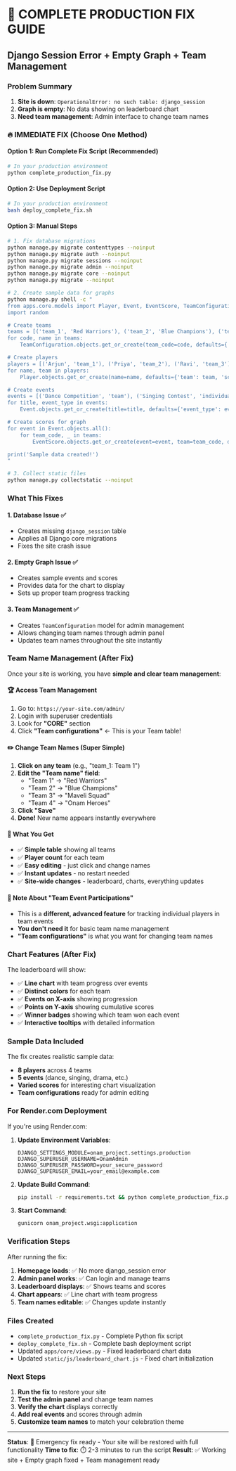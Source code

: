 # 🚨 COMPLETE PRODUCTION FIX GUIDE
## Django Session Error + Empty Graph + Team Management

### Problem Summary
1. **Site is down**: `OperationalError: no such table: django_session`
2. **Graph is empty**: No data showing on leaderboard chart
3. **Need team management**: Admin interface to change team names

### 🔥 IMMEDIATE FIX (Choose One Method)

#### Option 1: Run Complete Fix Script (Recommended)
```bash
# In your production environment
python complete_production_fix.py
```

#### Option 2: Use Deployment Script
```bash
# In your production environment
bash deploy_complete_fix.sh
```

#### Option 3: Manual Steps
```bash
# 1. Fix database migrations
python manage.py migrate contenttypes --noinput
python manage.py migrate auth --noinput
python manage.py migrate sessions --noinput
python manage.py migrate admin --noinput
python manage.py migrate core --noinput
python manage.py migrate --noinput

# 2. Create sample data for graphs
python manage.py shell -c "
from apps.core.models import Player, Event, EventScore, TeamConfiguration
import random

# Create teams
teams = [('team_1', 'Red Warriors'), ('team_2', 'Blue Champions'), ('team_3', 'Green Masters'), ('team_4', 'Yellow Legends')]
for code, name in teams:
    TeamConfiguration.objects.get_or_create(team_code=code, defaults={'team_name': name})

# Create players
players = [('Arjun', 'team_1'), ('Priya', 'team_2'), ('Ravi', 'team_3'), ('Sita', 'team_4')]
for name, team in players:
    Player.objects.get_or_create(name=name, defaults={'team': team, 'score': random.randint(50, 150)})

# Create events
events = [('Dance Competition', 'team'), ('Singing Contest', 'individual'), ('Drama Performance', 'team')]
for title, event_type in events:
    Event.objects.get_or_create(title=title, defaults={'event_type': event_type, 'is_active': True})

# Create scores for graph
for event in Event.objects.all():
    for team_code, _ in teams:
        EventScore.objects.get_or_create(event=event, team=team_code, defaults={'score': random.randint(60, 95)})

print('Sample data created!')
"

# 3. Collect static files
python manage.py collectstatic --noinput
```

### What This Fixes

#### 1. **Database Issue** ✅
- Creates missing `django_session` table
- Applies all Django core migrations
- Fixes the site crash issue

#### 2. **Empty Graph Issue** ✅
- Creates sample events and scores
- Provides data for the chart to display
- Sets up proper team progress tracking

#### 3. **Team Management** ✅
- Creates `TeamConfiguration` model for admin management
- Allows changing team names through admin panel
- Updates team names throughout the site instantly

### Team Name Management (After Fix)

Once your site is working, you have **simple and clear team management**:

#### 🏆 Access Team Management
1. Go to: `https://your-site.com/admin/`
2. Login with superuser credentials
3. Look for **"CORE"** section  
4. Click **"Team configurations"** ← This is your Team table!

#### ✏️ Change Team Names (Super Simple)
1. **Click on any team** (e.g., "team_1: Team 1")
2. **Edit the "Team name" field**:
   - "Team 1" → "Red Warriors" 
   - "Team 2" → "Blue Champions"
   - "Team 3" → "Maveli Squad"
   - "Team 4" → "Onam Heroes"
3. **Click "Save"**
4. **Done!** New name appears instantly everywhere

#### 🎨 What You Get
- ✅ **Simple table** showing all teams
- ✅ **Player count** for each team
- ✅ **Easy editing** - just click and change names
- ✅ **Instant updates** - no restart needed
- ✅ **Site-wide changes** - leaderboard, charts, everything updates

#### 📝 Note About "Team Event Participations"
- This is a **different, advanced feature** for tracking individual players in team events
- **You don't need it** for basic team name management
- **"Team configurations"** is what you want for changing team names

### Chart Features (After Fix)

The leaderboard will show:
- ✅ **Line chart** with team progress over events
- ✅ **Distinct colors** for each team
- ✅ **Events on X-axis** showing progression
- ✅ **Points on Y-axis** showing cumulative scores
- ✅ **Winner badges** showing which team won each event
- ✅ **Interactive tooltips** with detailed information

### Sample Data Included

The fix creates realistic sample data:
- **8 players** across 4 teams
- **5 events** (dance, singing, drama, etc.)
- **Varied scores** for interesting chart visualization
- **Team configurations** ready for admin editing

### For Render.com Deployment

If you're using Render.com:

1. **Update Environment Variables**:
   ```
   DJANGO_SETTINGS_MODULE=onam_project.settings.production
   DJANGO_SUPERUSER_USERNAME=OnamAdmin
   DJANGO_SUPERUSER_PASSWORD=your_secure_password
   DJANGO_SUPERUSER_EMAIL=your_email@example.com
   ```

2. **Update Build Command**:
   ```bash
   pip install -r requirements.txt && python complete_production_fix.py
   ```

3. **Start Command**:
   ```bash
   gunicorn onam_project.wsgi:application
   ```

### Verification Steps

After running the fix:

1. **Homepage loads**: ✅ No more django_session error
2. **Admin panel works**: ✅ Can login and manage teams
3. **Leaderboard displays**: ✅ Shows teams and scores
4. **Chart appears**: ✅ Line chart with team progress
5. **Team names editable**: ✅ Changes update instantly

### Files Created

- `complete_production_fix.py` - Complete Python fix script
- `deploy_complete_fix.sh` - Complete bash deployment script
- Updated `apps/core/views.py` - Fixed leaderboard chart data
- Updated `static/js/leaderboard_chart.js` - Fixed chart initialization

### Next Steps

1. **Run the fix** to restore your site
2. **Test the admin panel** and change team names
3. **Verify the chart** displays correctly
4. **Add real events** and scores through admin
5. **Customize team names** to match your celebration theme

---

**Status**: 🚨 Emergency fix ready - Your site will be restored with full functionality
**Time to fix**: ⏱️ 2-3 minutes to run the script
**Result**: ✅ Working site + Empty graph fixed + Team management ready
